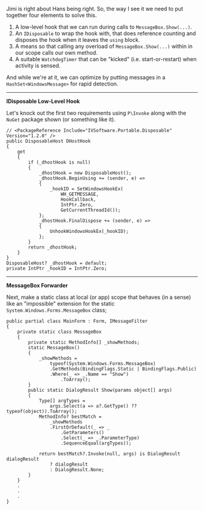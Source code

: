 Jimi is right about Hans being right. So, the way I see it we need to put together four elements to solve this.

1. A low-level hook that we can run during calls to `MessageBox.Show(...)`.
2. An `IDisposable` to wrap the hook with, that does reference counting and disposes the hook when it leaves the `using` block.
3. A means so that calling any overload of `MessageBox.Show(...)` within in our scope calls our own method.
4. A suitable `WatchdogTimer` that can be "kicked" (i.e. start-or-restart) when activity is sensed.

And while we're at it, we can optimize by putting messages in a `HashSet<WindowsMessage>` for rapid detection.

___

**IDisposable Low-Level Hook**

Let's knock out the first two requirements using `P\Invoke` along with the `NuGet` package shown (or something like it).

```
// <PackageReference Include="IVSoftware.Portable.Disposable" Version="1.2.0" />
public DisposableHost DHostHook
{
    get
    {
        if (_dhostHook is null)
        {
            _dhostHook = new DisposableHost();
            _dhostHook.BeginUsing += (sender, e) =>
            {
                _hookID = SetWindowsHookEx(
                    WH_GETMESSAGE,
                    HookCallback, 
                    IntPtr.Zero, 
                    GetCurrentThreadId());
            };
            _dhostHook.FinalDispose += (sender, e) =>
            {
                UnhookWindowsHookEx(_hookID);
            };
        }
        return _dhostHook;
    }
}
DisposableHost? _dhostHook = default;
private IntPtr _hookID = IntPtr.Zero;
```

___

**MessageBox Forwarder**

Next, make a static class at local (or app) scope that behaves (in a sense) like an "impossible" extension for the static `System.Windows.Forms.MessageBox` class;

```
public partial class MainForm : Form, IMessageFilter
{
    private static class MessageBox
    {
        private static MethodInfo[] _showMethods;
        static MessageBox()
        {
            _showMethods = 
                typeof(System.Windows.Forms.MessageBox)
                .GetMethods(BindingFlags.Static | BindingFlags.Public)
                .Where(_ => _.Name == "Show")
                    .ToArray();
        }
        public static DialogResult Show(params object[] args)
        {
            Type[] argTypes = 
                args.Select(a => a?.GetType() ?? typeof(object)).ToArray();
            MethodInfo? bestMatch = 
                _showMethods
                .FirstOrDefault(_ => _
                    .GetParameters()
                    .Select(_ => _.ParameterType)
                    .SequenceEqual(argTypes));

            return bestMatch?.Invoke(null, args) is DialogResult dialogResult 
                ? dialogResult
                : DialogResult.None;
        }
    }
    .
    .
    .
}
```
